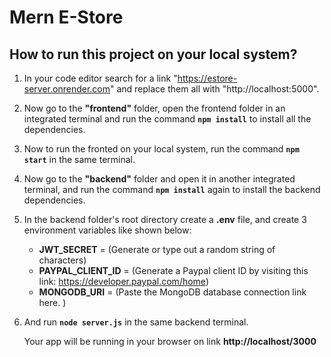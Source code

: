 # Mern E-Store
## How to run this project on your local system?
1. In your code editor search for a link "https://estore-server.onrender.com" and replace them all with "http://localhost:5000".

2. Now go to the **"frontend"** folder, open the frontend folder in an integrated terminal and run the command **`npm install`** to install all the dependencies.

3. Now to run the fronted on your local system, run the command **`npm start`** in the same terminal.

4. Now go to the **"backend"** folder and open it in another integrated terminal, and run the command **`npm install`** again to install the backend dependencies.

5. In the backend folder's root directory create a **.env** file, and create 3 environment variables like shown below:

   - **JWT_SECRET** = (Generate or type out a random string of characters)
   - **PAYPAL_CLIENT_ID** = (Generate a Paypal client ID by visiting this link: https://developer.paypal.com/home)
   - **MONGODB_URI** = (Paste the MongoDB database connection link here. )

6. And run **`node server.js`** in the same backend terminal.

   Your app will be running in your browser on link **http://localhost/3000**
